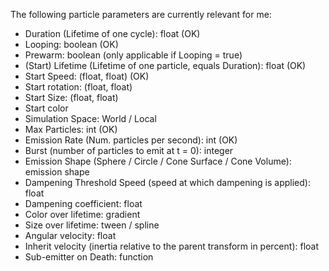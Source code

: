 The following particle parameters are currently relevant for me:
* Duration (Lifetime of one cycle): float (OK)
* Looping: boolean (OK)
* Prewarm: boolean (only applicable if Looping = true)
* (Start) Lifetime (Lifetime of one particle, equals Duration): float (OK)
* Start Speed: (float, float) (OK)
* Start rotation: (float, float)
* Start Size: (float, float)
* Start color
* Simulation Space: World / Local
* Max Particles: int (OK)
* Emission Rate (Num. particles per second): int (OK)
* Burst (number of particles to emit at t = 0): integer
* Emission Shape (Sphere / Circle / Cone Surface / Cone Volume): emission shape
* Dampening Threshold Speed (speed at which dampening is applied): float
* Dampening coefficient: float
* Color over lifetime: gradient
* Size over lifetime: tween / spline
* Angular velocity: float
* Inherit velocity (inertia relative to the parent transform in percent): float
* Sub-emitter on Death: function